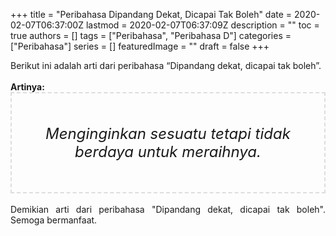 +++
title = "Peribahasa Dipandang Dekat, Dicapai Tak Boleh"
date = 2020-02-07T06:37:00Z
lastmod = 2020-02-07T06:37:09Z
description = ""
toc = true
authors = []
tags = ["Peribahasa", "Peribahasa D"]
categories = ["Peribahasa"]
series = []
featuredImage = ""
draft = false
+++

<div dir="ltr" style="text-align: left;" trbidi="on"><div style="text-align: justify;">Berikut ini adalah arti dari peribahasa “Dipandang dekat, dicapai tak boleh”.</div><br /><div style="text-align: justify;"><b>Artinya:</b></div><div style="border: 2px dashed #ddd; font-size: 24px; height: auto; margin: 0 auto; padding: 50px; text-align: center; width: auto;"><i>Menginginkan sesuatu tetapi tidak berdaya untuk meraihnya.</i></div><br /><div style="text-align: justify;">Demikian arti dari peribahasa "Dipandang dekat, dicapai tak boleh". Semoga bermanfaat.</div></div>
